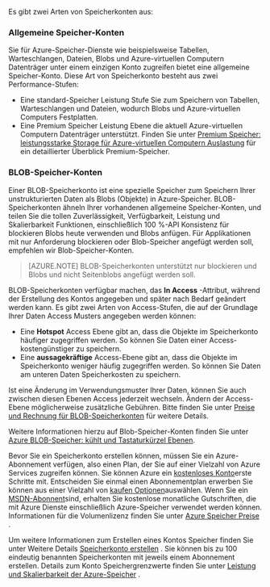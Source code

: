 Es gibt zwei Arten von Speicherkonten aus:

### <a name="general-purpose-storage-accounts"></a>Allgemeine Speicher-Konten

Sie für Azure-Speicher-Dienste wie beispielsweise Tabellen, Warteschlangen, Dateien, Blobs und Azure-virtuellen Computern Datenträger unter einem einzigen Konto zugreifen bietet eine allgemeine Speicher-Konto. Diese Art von Speicherkonto besteht aus zwei Performance-Stufen:

- Eine standard-Speicher Leistung Stufe Sie zum Speichern von Tabellen, Warteschlangen und Dateien, wodurch Blobs und Azure-virtuellen Computers Festplatten.
- Eine Premium Speicher Leistung Ebene die aktuell Azure-virtuellen Computern Datenträger unterstützt. Finden Sie unter [Premium Speicher: leistungsstarke Storage für Azure-virtuellen Computern Auslastung](../articles/storage/storage-premium-storage.md) für ein detaillierter Überblick Premium-Speicher.

### <a name="blob-storage-accounts"></a>BLOB-Speicher-Konten

Einer BLOB-Speicherkonto ist eine spezielle Speicher zum Speichern Ihrer unstrukturierten Daten als Blobs (Objekte) in Azure-Speicher. BLOB-Speicherkonten ähneln Ihrer vorhandenen allgemeine Speicher-Konten, und teilen Sie die tollen Zuverlässigkeit, Verfügbarkeit, Leistung und Skalierbarkeit Funktionen, einschließlich 100 %-API Konsistenz für blockieren Blobs heute verwenden und Blobs anfügen. Für Applikationen mit nur Anforderung blockieren oder Blob-Speicher angefügt werden soll, empfehlen wir Blob-Speicher-Konten.

> [AZURE.NOTE] BLOB-Speicherkonten unterstützt nur blockieren und Blobs und nicht Seitenblobs angefügt werden soll.

BLOB-Speicherkonten verfügbar machen, das **In Access** -Attribut, während der Erstellung des Kontos angegeben und später nach Bedarf geändert werden kann. Es gibt zwei Arten von Access-Stufen, die auf der Grundlage Ihrer Daten Access Musters angegeben werden können:

- Eine **Hotspot** Access Ebene gibt an, dass die Objekte im Speicherkonto häufiger zugegriffen werden. So können Sie Daten einer Access-kostengünstiger zu speichern.
- Eine **aussagekräftige** Access-Ebene gibt an, dass die Objekte im Speicherkonto weniger häufig zugegriffen werden. So können Sie Daten am unteren Daten Speicherkosten zu speichern.

Ist eine Änderung im Verwendungsmuster Ihrer Daten, können Sie auch zwischen diesen Ebenen Access jederzeit wechseln. Ändern der Access-Ebene möglicherweise zusätzliche Gebühren. Bitte finden Sie unter [Preise und Rechnung für BLOB-Speicherkonten](../articles/storage/storage-blob-storage-tiers.md#pricing-and-billing) für weitere Details.

Weitere Informationen hierzu auf Blob-Speicher-Konten finden Sie unter [Azure BLOB-Speicher: kühlt und Tastaturkürzel Ebenen](../articles/storage/storage-blob-storage-tiers.md).

Bevor Sie ein Speicherkonto erstellen können, müssen Sie ein Azure-Abonnement verfügen, also einen Plan, der Sie auf einer Vielzahl von Azure Services zugreifen können. Sie können Azure ein [kostenloses Konto](https://azure.microsoft.com/pricing/free-trial/)erste Schritte mit. Entscheiden Sie einmal einen Abonnementplan erwerben Sie können aus einer Vielzahl von [kaufen Optionen](https://azure.microsoft.com/pricing/purchase-options/)auswählen. Wenn Sie ein [MSDN-Abonnent](https://azure.microsoft.com/pricing/member-offers/msdn-benefits-details/)sind, erhalten Sie kostenlose monatliche Gutschriften, die mit Azure Dienste einschließlich Azure-Speicher verwendet werden können. Informationen für die Volumenlizenz finden Sie unter [Azure Speicher Preise](https://azure.microsoft.com/pricing/details/storage/) .

Um weitere Informationen zum Erstellen eines Kontos Speicher finden Sie unter Weitere Details [Speicherkonto erstellen](../articles/storage/storage-create-storage-account.md#create-a-storage-account) . Sie können bis zu 100 eindeutig benannten Speicherkonten mit jeweils einem Abonnement erstellen. Details zum Konto Speichergrenzwerte finden Sie unter [Leistung und Skalierbarkeit der Azure-Speicher](../articles/storage/storage-scalability-targets.md) .
